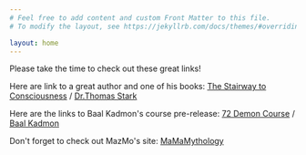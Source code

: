 ```yaml
---
# Feel free to add content and custom Front Matter to this file.
# To modify the layout, see https://jekyllrb.com/docs/themes/#overriding-theme-defaults

layout: home
---
```


Please take the time to check out these great links!

Here are link to a great author and one of his books:
[The Stairway to Consciousness][featured-book] /
[Dr.Thomas Stark](https://www.amazon.com/Dr.-Thomas-Stark/e/B075J9RNJP)

Here are the links to Baal Kadmon's course pre-release:
[72 Demon Course][featured-page] /
[Baal Kadmon](https://baalkadmon.com/)

Don't forget to check out MazMo's site:
[MaMaMythology][featured-site]

[featured-book]: https://www.amazon.com/gp/aw/d/B07KY6QGN6
[featured-page]: https://www.occultcourses.com/predemon 
[featured-site]: https://mamamythology.com/

